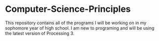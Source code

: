 # Computer-Science-Principles
This repository contains all of the programs I will be working on in my sophomore year of high school. I am new to programing and will be using the latest version of Processing 3. 
